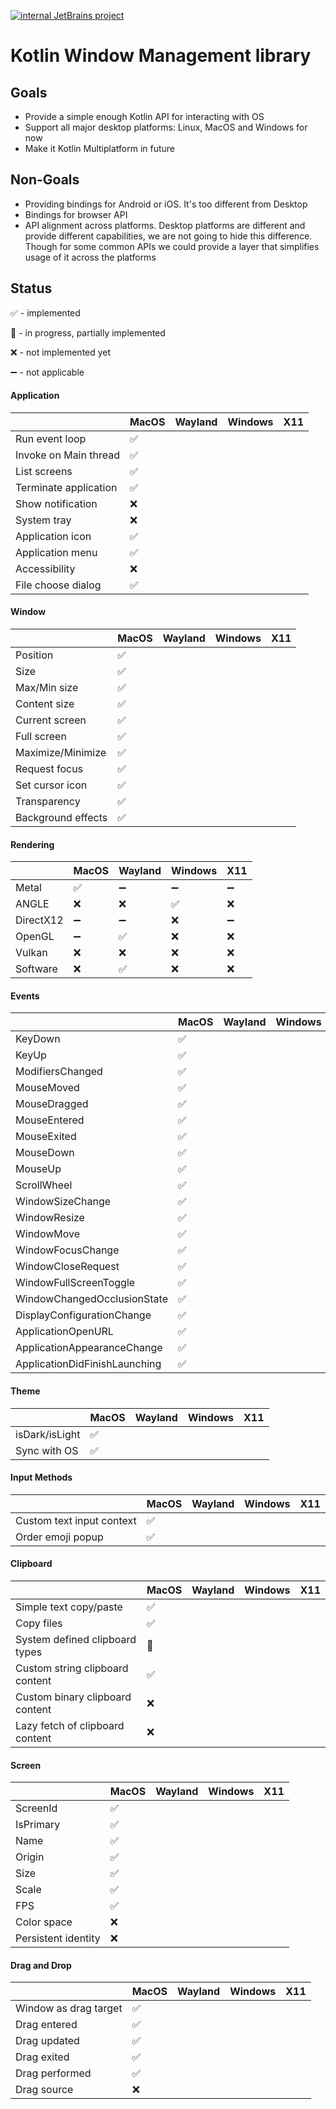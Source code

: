 [![internal JetBrains project](https://jb.gg/badges/internal.svg)](https://confluence.jetbrains.com/display/ALL/JetBrains+on+GitHub)
# Kotlin Window Management library


## Goals
* Provide a simple enough Kotlin API for interacting with OS
* Support all major desktop platforms: Linux, MacOS and Windows for now
* Make it Kotlin Multiplatform in future

## Non-Goals
* Providing bindings for Android or iOS. It's too different from Desktop
* Bindings for browser API
* API alignment across platforms. Desktop platforms are different and provide different capabilities, we are not going to hide this difference. Though for some common APIs we could provide a layer that simplifies usage of it across the platforms

## Status

✅ - implemented

🚧 - in progress, partially implemented

❌ - not implemented yet

➖ - not applicable

#### Application

|                       | MacOS | Wayland | Windows | X11 |
| --------------------- | ----- | ------- | ------- | --- |
| Run event loop        | ✅     |         |         |     |
| Invoke on Main thread | ✅     |         |         |     |
| List screens          | ✅     |         |         |     |
| Terminate application | ✅     |         |         |     |
| Show notification     | ❌     |         |         |     |
| System tray           | ❌     |         |         |     |
| Application icon      | ✅     |         |         |     |
| Application menu      | ✅     |         |         |     |
| Accessibility         | ❌     |         |         |     |
| File choose dialog    | ✅     |         |         |     |

#### Window

|                    | MacOS | Wayland | Windows | X11 |
| ------------------ | ----- | ------- | ------- | --- |
| Position           | ✅     |         |         |     |
| Size               | ✅     |         |         |     |
| Max/Min size       | ✅     |         |         |     |
| Content size       | ✅     |         |         |     |
| Current screen     | ✅     |         |         |     |
| Full screen        | ✅     |         |         |     |
| Maximize/Minimize  | ✅     |         |         |     |
| Request focus      | ✅     |         |         |     |
| Set cursor icon    | ✅     |         |         |     |
| Transparency       | ✅     |         |         |     |
| Background effects | ✅     |         |         |     |

#### Rendering

|           | MacOS | Wayland | Windows | X11 |
| --------- | ----- | ------- | ------- | --- |
| Metal     | ✅     | ➖       | ➖       | ➖   |
| ANGLE     | ❌     | ❌       | ✅       | ❌   |
| DirectX12 | ➖     | ➖       | ❌       | ➖   |
| OpenGL    | ➖     | ✅       | ❌       | ❌   |
| Vulkan    | ❌     | ❌       | ❌       | ❌   |
| Software  | ❌     | ✅       | ❌       | ❌   |

#### Events

|                               | MacOS | Wayland | Windows | X11 |
| ----------------------------- | ----- | ------- | ------- | --- |
| KeyDown                       | ✅     |         |         |     |
| KeyUp                         | ✅     |         |         |     |
| ModifiersChanged              | ✅     |         |         |     |
| MouseMoved                    | ✅     |         |         |     |
| MouseDragged                  | ✅     |         |         |     |
| MouseEntered                  | ✅     |         |         |     |
| MouseExited                   | ✅     |         |         |     |
| MouseDown                     | ✅     |         |         |     |
| MouseUp                       | ✅     |         |         |     |
| ScrollWheel                   | ✅     |         |         |     |
| WindowSizeChange              | ✅     |         |         |     |
| WindowResize                  | ✅     |         |         |     |
| WindowMove                    | ✅     |         |         |     |
| WindowFocusChange             | ✅     |         |         |     |
| WindowCloseRequest            | ✅     |         |         |     |
| WindowFullScreenToggle        | ✅     |         |         |     |
| WindowChangedOcclusionState   | ✅     |         |         |     |
| DisplayConfigurationChange    | ✅     |         |         |     |
| ApplicationOpenURL            | ✅     |         |         |     |
| ApplicationAppearanceChange   | ✅     |         |         |     |
| ApplicationDidFinishLaunching | ✅     |         |         |     |


#### Theme

|                | MacOS | Wayland | Windows | X11 |
| -------------- | ----- | ------- | ------- | --- |
| isDark/isLight | ✅     |         |         |     |
| Sync with OS   | ✅     |         |         |     |

#### Input Methods

|                           | MacOS | Wayland | Windows | X11 |
| ------------------------- | ----- | ------- | ------- | --- |
| Custom text input context | ✅     |         |         |     |
| Order emoji popup         | ✅     |         |         |     |

#### Clipboard

|                                 | MacOS | Wayland | Windows | X11 |
| ------------------------------- | ----- | ------- | ------- | --- |
| Simple text copy/paste          | ✅     |         |         |     |
| Copy files                      | ✅     |         |         |     |
| System defined clipboard types  | 🚧    |         |         |     |
| Custom string clipboard content | ✅     |         |         |     |
| Custom binary clipboard content | ❌     |         |         |     |
| Lazy fetch of clipboard content | ❌     |         |         |     |

#### Screen

|                     | MacOS | Wayland | Windows | X11 |
| ------------------- | ----- | ------- | ------- | --- |
| ScreenId            | ✅     |         |         |     |
| IsPrimary           | ✅     |         |         |     |
| Name                | ✅     |         |         |     |
| Origin              | ✅     |         |         |     |
| Size                | ✅     |         |         |     |
| Scale               | ✅     |         |         |     |
| FPS                 | ✅     |         |         |     |
| Color space         | ❌     |         |         |     |
| Persistent identity | ❌     |         |         |     |



#### Drag and Drop

|                       | MacOS | Wayland | Windows | X11 |
| --------------------- | ----- | ------- | ------- | --- |
| Window as drag target | ✅     |         |         |     |
| Drag entered          | ✅     |         |         |     |
| Drag updated          | ✅     |         |         |     |
| Drag exited           | ✅     |         |         |     |
| Drag performed        | ✅     |         |         |     |
| Drag source           | ❌     |         |         |     |

